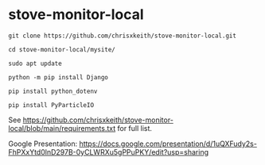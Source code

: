 # stove-monitor-local

`git clone https://github.com/chrisxkeith/stove-monitor-local.git`

`cd stove-monitor-local/mysite/`

`sudo apt update`

`python -m pip install Django`

`pip install python_dotenv`

`pip install PyParticleIO`

See https://github.com/chrisxkeith/stove-monitor-local/blob/main/requirements.txt for full list.

Google Presentation: https://docs.google.com/presentation/d/1uQXFudy2s-FhPXxYtd0lnD297B-0yCLWRXu5gPPuPKY/edit?usp=sharing
